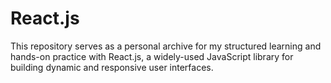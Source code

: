 # React.js
This repository serves as a personal archive for my structured learning and hands-on practice with React.js, a widely-used JavaScript library for building dynamic and responsive user interfaces.
